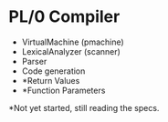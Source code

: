 # PL/0 Compiler

- VirtualMachine (pmachine)
- LexicalAnalyzer (scanner)
- Parser
- Code generation
- \*Return Values
- \*Function Parameters

\*Not yet started, still reading the specs.
